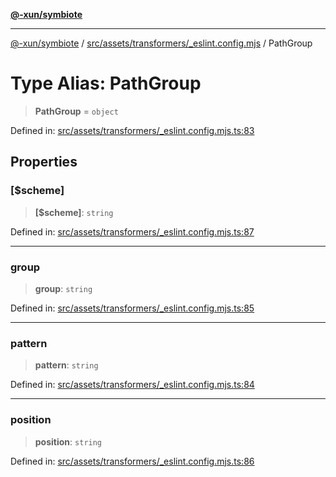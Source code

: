 [**@-xun/symbiote**](../../../../../README.md)

***

[@-xun/symbiote](../../../../../README.md) / [src/assets/transformers/\_eslint.config.mjs](../README.md) / PathGroup

# Type Alias: PathGroup

> **PathGroup** = `object`

Defined in: [src/assets/transformers/\_eslint.config.mjs.ts:83](https://github.com/Xunnamius/symbiote/blob/d3ba681e901541a46f90d6c5430608fbfc28926c/src/assets/transformers/_eslint.config.mjs.ts#L83)

## Properties

### \[$scheme\]

> **\[$scheme\]**: `string`

Defined in: [src/assets/transformers/\_eslint.config.mjs.ts:87](https://github.com/Xunnamius/symbiote/blob/d3ba681e901541a46f90d6c5430608fbfc28926c/src/assets/transformers/_eslint.config.mjs.ts#L87)

***

### group

> **group**: `string`

Defined in: [src/assets/transformers/\_eslint.config.mjs.ts:85](https://github.com/Xunnamius/symbiote/blob/d3ba681e901541a46f90d6c5430608fbfc28926c/src/assets/transformers/_eslint.config.mjs.ts#L85)

***

### pattern

> **pattern**: `string`

Defined in: [src/assets/transformers/\_eslint.config.mjs.ts:84](https://github.com/Xunnamius/symbiote/blob/d3ba681e901541a46f90d6c5430608fbfc28926c/src/assets/transformers/_eslint.config.mjs.ts#L84)

***

### position

> **position**: `string`

Defined in: [src/assets/transformers/\_eslint.config.mjs.ts:86](https://github.com/Xunnamius/symbiote/blob/d3ba681e901541a46f90d6c5430608fbfc28926c/src/assets/transformers/_eslint.config.mjs.ts#L86)
